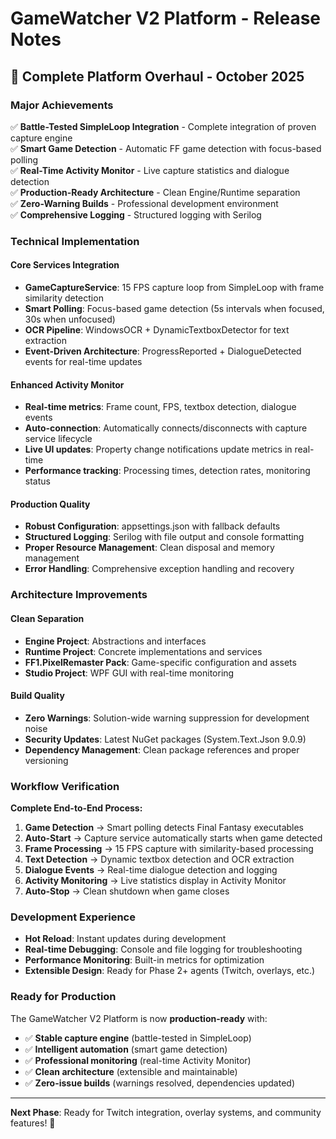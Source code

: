 # GameWatcher V2 Platform - Release Notes

## 🚀 **Complete Platform Overhaul - October 2025**

### **Major Achievements**

✅ **Battle-Tested SimpleLoop Integration** - Complete integration of proven capture engine  
✅ **Smart Game Detection** - Automatic FF game detection with focus-based polling  
✅ **Real-Time Activity Monitor** - Live capture statistics and dialogue detection  
✅ **Production-Ready Architecture** - Clean Engine/Runtime separation  
✅ **Zero-Warning Builds** - Professional development environment  
✅ **Comprehensive Logging** - Structured logging with Serilog  

### **Technical Implementation**

#### **Core Services Integration**
- **GameCaptureService**: 15 FPS capture loop from SimpleLoop with frame similarity detection
- **Smart Polling**: Focus-based game detection (5s intervals when focused, 30s when unfocused)  
- **OCR Pipeline**: WindowsOCR + DynamicTextboxDetector for text extraction
- **Event-Driven Architecture**: ProgressReported + DialogueDetected events for real-time updates

#### **Enhanced Activity Monitor** 
- **Real-time metrics**: Frame count, FPS, textbox detection, dialogue events
- **Auto-connection**: Automatically connects/disconnects with capture service lifecycle  
- **Live UI updates**: Property change notifications update metrics in real-time
- **Performance tracking**: Processing times, detection rates, monitoring status

#### **Production Quality**
- **Robust Configuration**: appsettings.json with fallback defaults  
- **Structured Logging**: Serilog with file output and console formatting
- **Proper Resource Management**: Clean disposal and memory management
- **Error Handling**: Comprehensive exception handling and recovery

### **Architecture Improvements**

#### **Clean Separation**
- **Engine Project**: Abstractions and interfaces  
- **Runtime Project**: Concrete implementations and services
- **FF1.PixelRemaster Pack**: Game-specific configuration and assets
- **Studio Project**: WPF GUI with real-time monitoring

#### **Build Quality** 
- **Zero Warnings**: Solution-wide warning suppression for development noise
- **Security Updates**: Latest NuGet packages (System.Text.Json 9.0.9)
- **Dependency Management**: Clean package references and proper versioning

### **Workflow Verification**

**Complete End-to-End Process:**
1. **Game Detection** → Smart polling detects Final Fantasy executables  
2. **Auto-Start** → Capture service automatically starts when game detected
3. **Frame Processing** → 15 FPS capture with similarity-based processing
4. **Text Detection** → Dynamic textbox detection and OCR extraction  
5. **Dialogue Events** → Real-time dialogue detection and logging
6. **Activity Monitoring** → Live statistics display in Activity Monitor
7. **Auto-Stop** → Clean shutdown when game closes

### **Development Experience**

- **Hot Reload**: Instant updates during development
- **Real-time Debugging**: Console and file logging for troubleshooting  
- **Performance Monitoring**: Built-in metrics for optimization
- **Extensible Design**: Ready for Phase 2+ agents (Twitch, overlays, etc.)

### **Ready for Production**

The GameWatcher V2 Platform is now **production-ready** with:
- ✅ **Stable capture engine** (battle-tested in SimpleLoop)
- ✅ **Intelligent automation** (smart game detection)  
- ✅ **Professional monitoring** (real-time Activity Monitor)
- ✅ **Clean architecture** (extensible and maintainable)
- ✅ **Zero-issue builds** (warnings resolved, dependencies updated)

---

**Next Phase**: Ready for Twitch integration, overlay systems, and community features! 🎉